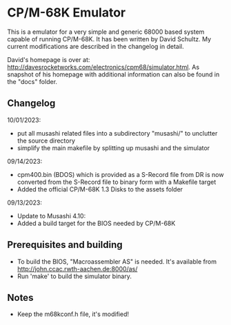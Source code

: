# CP/M-68K Emulator

This is a emulator for a very simple and generic 68000 based system capable of running CP/M-68K. It has been
written by David Schultz. My current modifications are described in the changelog in detail.

David's homepage is over at: http://davesrocketworks.com/electronics/cpm68/simulator.html. As snapshot of his homepage with additional information can also be found in the "docs" folder.

## Changelog

10/01/2023:
- put all musashi related files into a subdirectory "musashi/" to unclutter the source directory
- simplify the main makefile by splitting up musashi and the simulator

09/14/2023:
- cpm400.bin (BDOS) which is provided as a S-Record file from DR is now converted from the S-Record file to binary form with a Makefile target
- Added the official CP/M-68K 1.3 Disks to the assets folder

09/13/2023:
- Update to Musashi 4.10:
- Added a build target for the BIOS needed by CP/M-68K

## Prerequisites and building

- To build the BIOS, "Macroassembler AS" is needed. It's available from http://john.ccac.rwth-aachen.de:8000/as/
- Run 'make' to build the simulator binary.

## Notes

- Keep the m68kconf.h file, it's modified!

